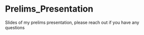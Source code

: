 # Prelims_Presentation
Slides of my prelims presentation, please reach out if you have any questions

